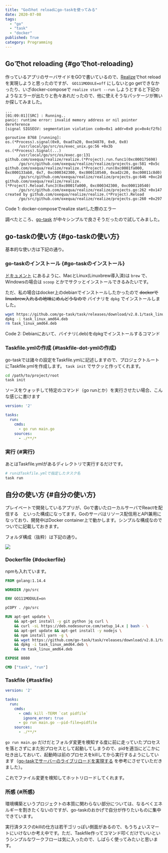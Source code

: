 ```yaml
---
title: "Goのhot reloadにgo-taskを使ってみる"
date: 2020-07-08
tags:
  - "go"
  - "task"
  - "docker"
published: True
category: Programming
---
```


## Goでhot reloading {#goでhot-reloading}

作っているアプリのサーバサイドをGOで書いているので、[Realize](https://github.com/oxequa/realize)でhot reloadを実現しようと思ったのですが、 `GO111MODULE=off` にしないとgo getできなかったり、いざdocker-composeで `realize start --run` しようとすると下記のようなエラーが出たりと色々あれだったので、他に使えそうなパッケージが無いか探してみました。

<!--more-->

```nil
...
[01:09:01][SRC] : Running..
panic: runtime error: invalid memory address or nil pointer dereference
[signal SIGSEGV: segmentation violation code=0x1 addr=0x0 pc=0x4cf2fb]

goroutine 8768 [running]:
os.(*Process).signal(0x0, 0xad7a20, 0xe34878, 0x0, 0x0)
      /usr/local/go/src/os/exec_unix.go:56 +0x3b
os.(*Process).Signal(...)
      /usr/local/go/src/os/exec.go:131
github.com/oxequa/realize/realize.(*Project).run.func1(0xc000175698)
      /go/src/github.com/oxequa/realize/realize/projects.go:581 +0x5c
github.com/oxequa/realize/realize.(*Project).run(0xc0001fa000, 0xc000133ab8, 0x7, 0xc000342300, 0xc000110540, 0xad2c20, 0xc00011c8d0)
      /go/src/github.com/oxequa/realize/realize/projects.go:646 +0xc2d
github.com/oxequa/realize/realize.(*Project).Reload.func3(0xc0001fa000, 0xc000342300, 0xc000110540)
      /go/src/github.com/oxequa/realize/realize/projects.go:262 +0x147
created by github.com/oxequa/realize/realize.(*Project).Reload
      /go/src/github.com/oxequa/realize/realize/projects.go:260 +0x297
```

<div class="src-block-caption">
  <span class="src-block-number">Code 1</span>:
  docker-composeでrealize startした際のエラー
</div>

調べたところ、[go-task](https://github.com/go-task/task) が中々シンプルで良さそうだったので試してみました。


## go-taskの使い方 {#go-taskの使い方}

基本的な使い方は下記の通り。


### go-taskのインストール {#go-taskのインストール}

[ドキュメント](https://taskfile.dev/#/installation) にあるように、MacとLinux(Linuxbrew導入済)は `brew` で、Windowsの場合は `scoop` とかでサクッとインストールできるみたいです。

ただ、私の場合はdocker上のdebianでインストールしたかったので ~~dockerでlinuxbrew入れるの地味にめんどうなので~~ バイナリを `dpkg` でインストールしました。

```bash
wget https://github.com/go-task/task/releases/download/v2.8.1/task_linux_amd64.deb
dpkg -i task_linux_amd64.deb
rm task_linux_amd64.deb
```

<div class="src-block-caption">
  <span class="src-block-number">Code 2</span>:
  Debianにおいて、バイナリ(.deb)をdpkgでインストールするコマンド
</div>


### Taskfile.ymlの作成 {#taskfile-dot-ymlの作成}

go-taskでは諸々の設定をTaskfile.ymlに記述しますので、プロジェクトルートにTaskfile.ymlを作成します。 `task init` でサクッと作ってくれます。

```bash
cd /path/to/project/root
task init
```

ソースをウォッチして特定のコマンド（go runとか）を実行させたい場合、こんな感じに書けます

```yaml
version: '2'

tasks:
  run:
    cmds:
      - go run main.go
    sources:
      - ./**/*
```


### 実行 {#実行}

あとはTaskfile.ymlがあるディレクトリで実行するだけです。

```bash
# runはTaskfile.ymlで指定したタスク名
task run
```


## 自分の使い方 {#自分の使い方}

プレイベートで開発しているアプリが、Goで書いたローカルサーバでReactを配信する　といった構成になってます。Goのサーバはリソース配信用とAPI兼用になっており、開発中はDocker container上で動かします。シンプルな構成なのでついでに記載しておきます。

フォルダ構成（抜粋）は下記の通り。

![](../../../../gridsome-flex-markdown-starter/src/assets/images/old/ox-hugo/overview.png)


### Dockerfile {#dockerfile}

npmも入れています。

```Dockerfile
FROM golang:1.14.4

WORKDIR /go/src

ENV GO111MODULE=on

pCOPY . /go/src

RUN apt-get update \
    && apt-get install -y git python jq curl \
    && curl -sL https://deb.nodesource.com/setup_14.x | bash - \
    && apt-get update && apt-get install -y nodejs \
    && npm install yarn -g \
    && wget https://github.com/go-task/task/releases/download/v2.8.1/task_linux_amd64.deb \
    && dpkg -i task_linux_amd64.deb \
    && rm task_linux_amd64.deb

EXPOSE 8080

CMD ["task", "run"]
```


### Taskfile {#taskfile}

```yaml
version: '2'

tasks:
  run:
    cmds:
      - cmd: kill -TERM `cat pidfile`
        ignore_error: true
      - go run main.go --pid-file=pidfile
    sources:
      - ./**/*
```

`go run main.go` だけだとフォルダ変更を検知する度に前に走っていたプロセスを落とさずにまた別プロセスとして起動してしまうので、pidを適当にどこかに吐き出しておいて、起動時は前のプロセスをkillしてから実行するようにしています（[go-taskでサーバーのライブリロードを実現する](https://qiita.com/croquette0212/items/dab91c1075c1f3ac7b8d) を参考にさせていただきました）。

これでファイル変更を検知してホットリロードしてくれます。


### 所感 {#所感}

環境構築というプロジェクトの本質に関わらない部分については、なるべくエネルギーを割きたくないのですが、go-taskのおかげで自分が作りたいものに集中できています。

実行済タスクのkillの仕方は若干ゴリっぽい側面があるので、もうちょいスマートにいけないか考え中です。ただ、Taskfile作ってコマンド叩くだけでいいというシンプルなワークフローは気に入ったので、しばらく使ってみたいと思います。
